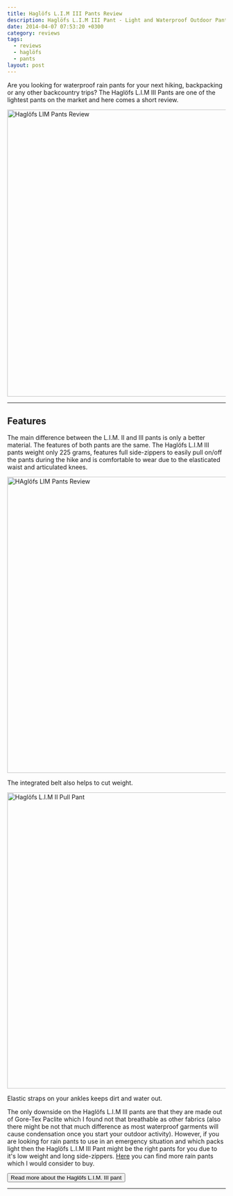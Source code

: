 ```yaml
---
title: Haglöfs L.I.M III Pants Review
description: Haglöfs L.I.M III Pant - Light and Waterproof Outdoor Pants
date: 2014-04-07 07:53:20 +0300
category: reviews
tags: 
  - reviews
  - haglöfs
  - pants
layout: post
---
```


Are you looking for waterproof rain pants for your next hiking, backpacking or any other backcountry trips? The Haglöfs L.I.M III Pants are one of the lightest pants on the market and here comes a short review.
   
<a href="https://www.flickr.com/photos/90204224@N07/13685518345"><img src="https://c4.staticflickr.com/8/7206/13685518345_0d22860c15_o.jpg" width="992" height="662" alt="Haglöfs LIM Pants Review"></a>

---
   
## Features
The main difference between the L.I.M. II and III pants is only a better material. The features of both pants are the same. The Haglöfs L.I.M III pants weight only 225 grams, features full side-zippers to easily pull on/off the pants during the hike and is comfortable to wear due to the elasticated waist and articulated knees.
   
<a href="https://www.flickr.com/photos/90204224@N07/13685845154/"><img src="https://farm4.staticflickr.com/3728/13685845154_3c448e6706_b.jpg" width="1024" height="683" alt="HAglöfs LIM Pants Review"></a>
   
The integrated belt also helps to cut weight.
   
<a href="https://www.flickr.com/photos/90204224@N07/13685568363" title="Haglöfs L.I.M III Pull Pant"><img src="https://farm8.staticflickr.com/7393/13685568363_0fa0fe328a_b.jpg" width="1024" height="683" alt="Haglöfs L.I.M II Pull Pant"></a>
   
Elastic straps on your ankles keeps dirt and water out.

The only downside on the Haglöfs L.I.M III pants are that they are made out of Gore-Tex Paclite which I found not that breathable as other fabrics (also there might be not that much difference as most waterproof garments will cause condensation once you start your outdoor activity). However, if you are looking for rain pants to use in an emergency situation and which packs light then the Haglöfs L.I.M III Pant might be the right pants for you due to it's low weight and long side-zippers. [Here][1] you can find more rain pants which I would consider to buy.

<a href="http://www.backcountry.com/haglfs-l.i.m.-iii-pant-mens"><button type="button" class="btn btn-danger">Read more about the Haglöfs L.I.M. III pant</button></a>

---

<script type="text/javascript">
amzn_assoc_placement = "adunit0";
amzn_assoc_search_bar = "false";
amzn_assoc_tracking_id = "hikeve-20";
amzn_assoc_search_bar_position = "top";
amzn_assoc_ad_mode = "search";
amzn_assoc_ad_type = "smart";
amzn_assoc_marketplace = "amazon";
amzn_assoc_region = "US";
amzn_assoc_title = "Haglöfs L.I.M. Suggestions";
amzn_assoc_default_search_phrase = "haglöfs L.I.M.";
amzn_assoc_default_category = "All";
amzn_assoc_linkid = "d0f44bf67133aaf87e8a18d1fe87ceb7";
</script>
<script src="//z-na.amazon-adsystem.com/widgets/onejs?MarketPlace=US"></script>

[1]:	http://www.hikeventures.com/best-rain-pants/
